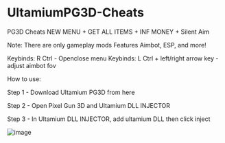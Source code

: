 # UltamiumPG3D-Cheats
PG3D Cheats NEW MENU + GET ALL ITEMS + INF MONEY + Silent Aim


Note:
There are only gameplay mods
Features Aimbot, ESP, and more!

Keybinds: R Ctrl - Openclose menu
Keybinds: L Ctrl + left/right arrow key - adjust aimbot fov

How to use:

Step 1 - Download Ultamium PG3D from here

Step 2 - Open Pixel Gun 3D and Ultamium DLL INJECTOR 

Step 3 - In Ultamium DLL INJECTOR, add ultamium DLL then click inject

![image](https://github.com/xFuhro/ultamiumPG3D-Cheats/assets/98204110/32ae269c-7ade-4506-a201-160fba00f25b)


